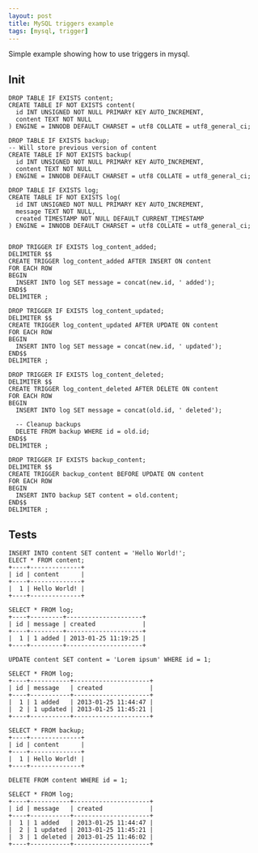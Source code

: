 ```yaml
---
layout: post
title: MySQL triggers example
tags: [mysql, trigger]
---
```


Simple example showing how to use triggers in mysql.

Init
----

	DROP TABLE IF EXISTS content;
	CREATE TABLE IF NOT EXISTS content(
	  id INT UNSIGNED NOT NULL PRIMARY KEY AUTO_INCREMENT,
	  content TEXT NOT NULL
	) ENGINE = INNODB DEFAULT CHARSET = utf8 COLLATE = utf8_general_ci;

	DROP TABLE IF EXISTS backup;
	-- Will store previous version of content
	CREATE TABLE IF NOT EXISTS backup(
	  id INT UNSIGNED NOT NULL PRIMARY KEY AUTO_INCREMENT,
	  content TEXT NOT NULL
	) ENGINE = INNODB DEFAULT CHARSET = utf8 COLLATE = utf8_general_ci;

	DROP TABLE IF EXISTS log;
	CREATE TABLE IF NOT EXISTS log(
	  id INT UNSIGNED NOT NULL PRIMARY KEY AUTO_INCREMENT,
	  message TEXT NOT NULL,
	  created TIMESTAMP NOT NULL DEFAULT CURRENT_TIMESTAMP
	) ENGINE = INNODB DEFAULT CHARSET = utf8 COLLATE = utf8_general_ci;


	DROP TRIGGER IF EXISTS log_content_added;
	DELIMITER $$
	CREATE TRIGGER log_content_added AFTER INSERT ON content
	FOR EACH ROW
	BEGIN
	  INSERT INTO log SET message = concat(new.id, ' added');
	END$$
	DELIMITER ;

	DROP TRIGGER IF EXISTS log_content_updated;
	DELIMITER $$
	CREATE TRIGGER log_content_updated AFTER UPDATE ON content
	FOR EACH ROW
	BEGIN
	  INSERT INTO log SET message = concat(new.id, ' updated');
	END$$
	DELIMITER ;

	DROP TRIGGER IF EXISTS log_content_deleted;
	DELIMITER $$
	CREATE TRIGGER log_content_deleted AFTER DELETE ON content
	FOR EACH ROW
	BEGIN
	  INSERT INTO log SET message = concat(old.id, ' deleted');

	  -- Cleanup backups
	  DELETE FROM backup WHERE id = old.id;
	END$$
	DELIMITER ;

	DROP TRIGGER IF EXISTS backup_content;
	DELIMITER $$
	CREATE TRIGGER backup_content BEFORE UPDATE ON content
	FOR EACH ROW
	BEGIN
	  INSERT INTO backup SET content = old.content;
	END$$
	DELIMITER ;

Tests
-----

	INSERT INTO content SET content = 'Hello World!';
	ELECT * FROM content;
	+----+--------------+
	| id | content      |
	+----+--------------+
	|  1 | Hello World! |
	+----+--------------+

	SELECT * FROM log;
	+----+---------+---------------------+
	| id | message | created             |
	+----+---------+---------------------+
	|  1 | 1 added | 2013-01-25 11:19:25 |
	+----+---------+---------------------+

	UPDATE content SET content = 'Lorem ipsum' WHERE id = 1;

	SELECT * FROM log;
	+----+-----------+---------------------+
	| id | message   | created             |
	+----+-----------+---------------------+
	|  1 | 1 added   | 2013-01-25 11:44:47 |
	|  2 | 1 updated | 2013-01-25 11:45:21 |
	+----+-----------+---------------------+

	SELECT * FROM backup;
	+----+--------------+
	| id | content      |
	+----+--------------+
	|  1 | Hello World! |
	+----+--------------+

	DELETE FROM content WHERE id = 1;

	SELECT * FROM log;
	+----+-----------+---------------------+
	| id | message   | created             |
	+----+-----------+---------------------+
	|  1 | 1 added   | 2013-01-25 11:44:47 |
	|  2 | 1 updated | 2013-01-25 11:45:21 |
	|  3 | 1 deleted | 2013-01-25 11:46:02 |
	+----+-----------+---------------------+